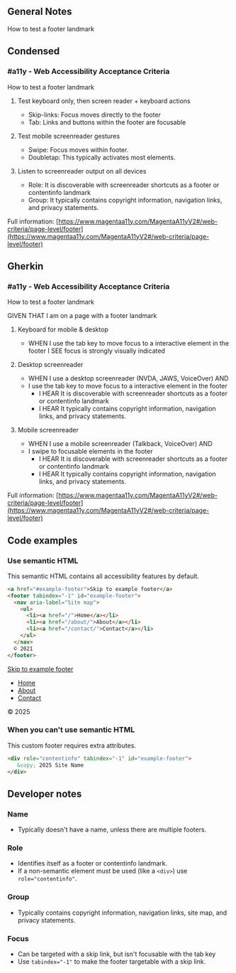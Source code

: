 ## General Notes

How to test a footer landmark

## Condensed

### #a11y - Web Accessibility Acceptance Criteria

How to test a footer landmark

1. Test keyboard only, then screen reader + keyboard actions
   - Skip-links: Focus moves directly to the footer
   - Tab: Links and buttons within the footer are focusable

2. Test mobile screenreader gestures
   - Swipe: Focus moves within footer.
   - Doubletap: This typically activates most elements.

3. Listen to screenreader output on all devices
   - Role: It is discoverable with screenreader shortcuts as a footer or contentinfo landmark
   - Group: It typically contains copyright information, navigation links, and privacy statements.

Full information: [https://www.magentaa11y.com/MagentaA11yV2#/web-criteria/page-level/footer](https://www.magentaa11y.com/MagentaA11yV2#/web-criteria/page-level/footer)

## Gherkin

### #a11y - Web Accessibility Acceptance Criteria

How to test a footer landmark

GIVEN THAT I am on a page with a footer landmark

1. Keyboard for mobile & desktop
   - WHEN I use the tab key to move focus to a interactive element in the footer I SEE focus is strongly visually indicated

2. Desktop screenreader
   - WHEN I use a desktop screenreader (NVDA, JAWS, VoiceOver) AND 
   - I use the tab key to move focus to a interactive element in the footer
      - I HEAR It is discoverable with screenreader shortcuts as a footer or contentinfo landmark
      - I HEAR It typically contains copyright information, navigation links, and privacy statements.

3. Mobile screenreader
   - WHEN I use a mobile screenreader (Talkback, VoiceOver) AND
   - I swipe to focusable elements in the footer
      - I HEAR It is discoverable with screenreader shortcuts as a footer or contentinfo landmark
      - I HEAR It typically contains copyright information, navigation links, and privacy statements.


Full information: [https://www.magentaa11y.com/MagentaA11yV2#/web-criteria/page-level/footer](https://www.magentaa11y.com/MagentaA11yV2#/web-criteria/page-level/footer)

## Code examples

### Use semantic HTML

This semantic HTML contains all accessibility features by default.

```html
<a href="#example-footer">Skip to example footer</a>
<footer tabindex="-1" id="example-footer">
  <nav aria-label="Site map">
    <ul>
      <li><a href="/">Home</a></li>
      <li><a href="/about/">About</a></li>
      <li><a href="/contact/">Contact</a></li>
    </ul>
  </nav>
  © 2021
</footer>
```

<example>
    <a href="#example-footer">Skip to example footer</a>
    <footer tabindex="-1" id="example-footer">
    <nav aria-label="Site map">
        <ul>
            <li><a href="/">Home</a></li>
            <li><a href="/about/">About</a></li>
            <li><a href="/contact/">Contact</a></li>
        </ul>
    </nav>
    © 2025
    </footer>
</example>

### When you can't use semantic HTML

This custom footer requires extra attributes.

```html
<div role="contentinfo" tabindex="-1" id="example-footer">
   &copy; 2025 Site Name
</div>
```

## Developer notes

### Name
- Typically doesn't have a name, unless there are multiple footers.

### Role

- Identifies itself as a footer or contentinfo landmark.
- If a non-semantic element must be used (like a `<div>`) use `role="contentinfo"`.

### Group

- Typically contains copyright information, navigation links, site map, and privacy statements.

### Focus

- Can be targeted with a skip link, but isn't focusable with the tab key
- Use `tabindex="-1"` to make the footer targetable with a skip link.
